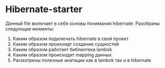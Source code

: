 # Hibernate-starter
Данный file включает в себя основы понимания hibernate: 
Разобраны следующие моменты:
1) Каким образом подключать hibernate в свой проект
2) Каким образом проихоидт создание сущностей
3) Каким образом работает библиотека lambok
4) Каким образом происходит mapping данных
5) Расмотрены полезные анатации как в lambok так и в hibernate
